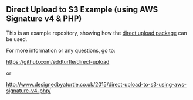 ## Direct Upload to S3 Example (using AWS Signature v4 & PHP)

This is an example repository, showing how the [direct upload package](https://github.com/eddturtle/direct-upload) can be used.

For more information or any questions, go to:

https://github.com/eddturtle/direct-upload

or 

http://www.designedbyaturtle.co.uk/2015/direct-upload-to-s3-using-aws-signature-v4-php/